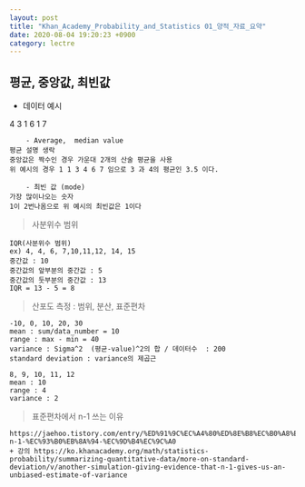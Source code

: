 ```yaml
---
layout: post
title: "Khan_Academy_Probability_and_Statistics 01_양적_자료_요약"
date: 2020-08-04 19:20:23 +0900
category: lectre
---
```


## 평균, 중앙값, 최빈값

- 데이터 예시 <br>

4   3   1   6   1   7 <br>

```
    - Average,  median value
평균 설명 생락 
중앙값은 짝수인 경우 가운대 2개의 산술 평균을 사용
위 예시의 경우 1 1 3 4 6 7 임으로 3 과 4의 평균인 3.5 이다.
 
    - 최빈 값 (mode)
가장 많이나오는 숫자
1이 2번나옴으로 위 예시의 최빈값은 1이다
```

> 사분위수 범위

```
IQR(사분위수 범위)
ex) 4, 4, 6, 7,10,11,12, 14, 15
중간값 : 10
중간값의 앞부분의 중간값 : 5
중간값의 둣부분의 중간값 : 13
IQR = 13 - 5 = 8
```

> 산포도 측정 : 범위, 분산, 표준편차

```
-10, 0, 10, 20, 30
mean : sum/data_number = 10
range : max - min = 40
variance : Sigma^2  (평균-value)^2의 합 / 데이터수  : 200
standard deviation : variance의 제곱근 

8, 9, 10, 11, 12
mean : 10
range : 4
variance : 2
```

> 표준편차에서 n-1 쓰는 이유 

```
https://jaehoo.tistory.com/entry/%ED%91%9C%EC%A4%80%ED%8E%B8%EC%B0%A8%EC%97%90%EC%84%9C-n-1-%EC%93%B0%EB%8A%94-%EC%9D%B4%EC%9C%A0
+ 강의 https://ko.khanacademy.org/math/statistics-probability/summarizing-quantitative-data/more-on-standard-deviation/v/another-simulation-giving-evidence-that-n-1-gives-us-an-unbiased-estimate-of-variance
```
